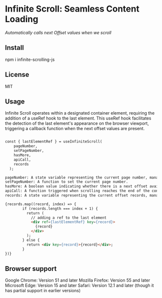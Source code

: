 # Infinite Scroll: Seamless Content Loading

_Automatically calls next Offset values when we scroll_


## Install
npm i infinite-scrolling-js


## License

MIT

## Usage

Infinite Scroll operates within a designated container element, requiring the addition of a useRef hook to the last element. This useRef hook facilitates the detection of the last element's appearance on the browser viewport, triggering a callback function when the next offset values are present.

``` HTML

const { lastElementRef } = useInfiniteScroll(
    pageNumber,
    setPageNumber,
    hasMore,
    apiCall,
    records 
  );

pageNumber: A state variable representing the current page number, managed by useState.
setPageNumber: A function to set the current page number.
hasMore: A boolean value indicating whether there is a next offset available.
apiCall: A function triggered when scrolling reaches the end of the content.
records: A state variable representing the current offset records, managed by useState

{records.map((record, index) => {
        if (records.length === index + 1) {
          return (
            // adding a ref to the last element
            <div ref={lastElementRef} key={record}>  
              {record}
            </div>
          );
        } else {
          return <div key={record}>{record}</div>;
        }
})}

```
## Browser support
Google Chrome: Version 51 and later
Mozilla Firefox: Version 55 and later
Microsoft Edge: Version 15 and later
Safari: Version 12.1 and later (though it has partial support in earlier versions)
